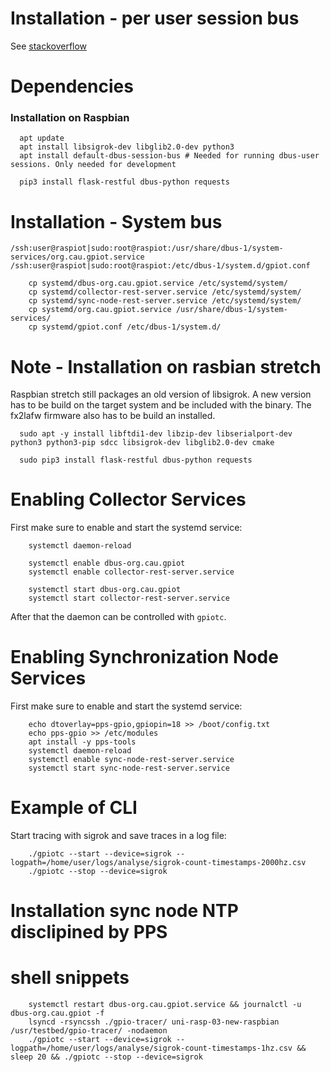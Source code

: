 # Installation - per user session bus
See [stackoverflow](https://serverfault.com/questions/892465/starting-systemd-services-sharing-a-session-d-bus-on-headless-system)

# Dependencies
### Installation on Raspbian
```
  apt update
  apt install libsigrok-dev libglib2.0-dev python3
  apt install default-dbus-session-bus # Needed for running dbus-user sessions. Only needed for development
```


```
  pip3 install flask-restful dbus-python requests
```

# Installation - System bus
`/ssh:user@raspiot|sudo:root@raspiot:/usr/share/dbus-1/system-services/org.cau.gpiot.service`
`/ssh:user@raspiot|sudo:root@raspiot:/etc/dbus-1/system.d/gpiot.conf`

```
    cp systemd/dbus-org.cau.gpiot.service /etc/systemd/system/
    cp systemd/collector-rest-server.service /etc/systemd/system/
    cp systemd/sync-node-rest-server.service /etc/systemd/system/
    cp systemd/org.cau.gpiot.service /usr/share/dbus-1/system-services/
    cp systemd/gpiot.conf /etc/dbus-1/system.d/
```

# Note - Installation on rasbian stretch
Raspbian stretch still packages an old version of libsigrok. A new version has to be build on the target system
and be included with the binary. The fx2lafw firmware also has to be build an installed.
```
  sudo apt -y install libftdi1-dev libzip-dev libserialport-dev python3 python3-pip sdcc libsigrok-dev libglib2.0-dev cmake

  sudo pip3 install flask-restful dbus-python requests
```

# Enabling Collector Services

First make sure to enable and start the systemd service:

```
    systemctl daemon-reload

    systemctl enable dbus-org.cau.gpiot
    systemctl enable collector-rest-server.service

    systemctl start dbus-org.cau.gpiot
    systemctl start collector-rest-server.service
```

After that the daemon can be controlled with `gpiotc`.

# Enabling Synchronization Node Services

First make sure to enable and start the systemd service:

```
    echo dtoverlay=pps-gpio,gpiopin=18 >> /boot/config.txt
    echo pps-gpio >> /etc/modules
    apt install -y pps-tools
    systemctl daemon-reload
    systemctl enable sync-node-rest-server.service
    systemctl start sync-node-rest-server.service
```

# Example of CLI

Start tracing with sigrok and save traces in a log file:

```
    ./gpiotc --start --device=sigrok --logpath=/home/user/logs/analyse/sigrok-count-timestamps-2000hz.csv
    ./gpiotc --stop --device=sigrok
```


# Installation sync node NTP disclipined by PPS


# shell snippets

```
    systemctl restart dbus-org.cau.gpiot.service && journalctl -u dbus-org.cau.gpiot -f
    lsyncd -rsyncssh ./gpio-tracer/ uni-rasp-03-new-raspbian /usr/testbed/gpio-tracer/ -nodaemon
    ./gpiotc --start --device=sigrok --logpath=/home/user/logs/analyse/sigrok-count-timestamps-1hz.csv && sleep 20 && ./gpiotc --stop --device=sigrok
```
